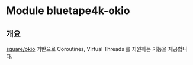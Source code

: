 # Module bluetape4k-okio

## 개요

[square/okio](https://github.com/square/okio) 기반으로 Coroutines, Virtual Threads 를 지원하는 기능을 제공합니다.
